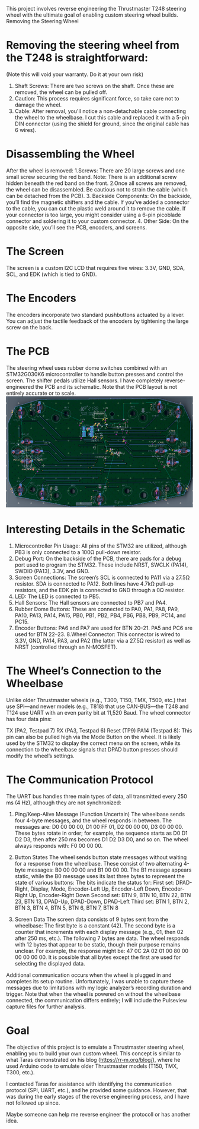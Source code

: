 This project involves reverse engineering the Thrustmaster T248 steering wheel with the ultimate goal of enabling custom steering wheel builds.
Removing the Steering Wheel

# Removing the steering wheel from the T248 is straightforward:
(Note this will void your warranty. Do it at your own risk)
   1. Shaft Screws: There are two screws on the shaft. Once these are removed, the wheel can be pulled off.
   2. Caution: This process requires significant force, so take care not to damage the wheel.
   3. Cable: After removal, you'll notice a non-detachable cable connecting the wheel to the wheelbase. I cut this cable and replaced it with a 5-pin DIN connector (using the    shield for ground, since the original cable has 6 wires).

# Disassembling the Wheel

After the wheel is removed:
    1.Screws: There are 20 large screws and one small screw securing the red band.
        Note: There is an additional screw hidden beneath the red band on the front.
    2.Once all screws are removed, the wheel can be disassembled. Be cautious not to strain the cable (which can be detached from the PCB).
    3. Backside Components: On the backside, you’ll find the magnetic shifters and the cable. If you’ve added a connector to the cable, you can cut the plastic weld around it to remove the cable. If your connector is too large, you might consider using a 6-pin picoblade connector and soldering it to your custom connector.
    4. Other Side: On the opposite side, you’ll see the PCB, encoders, and screens.

# The Screen
   The screen is a custom I2C LCD that requires five wires: 3.3V, GND, SDA, SCL, and EDK (which is tied to GND).

# The Encoders
   The encoders incorporate two standard pushbuttons actuated by a lever.
   You can adjust the tactile feedback of the encoders by tightening the large screw on the back.

# The PCB
   The steering wheel uses rubber dome switches combined with an STM32G030K6 microcontroller to handle button presses and control the screen.
   The shifter pedals utilize Hall sensors.
   I have completely reverse-engineered the PCB and its schematic. Note that the PCB layout is not entirely accurate or to scale.
![PCB](pictures/readme/Back_PCB_Design.png)

# Interesting Details in the Schematic
   1. Microcontroller Pin Usage: All pins of the STM32 are utilized, although PB3 is only connected to a 100Ω pull-down resistor.
   2.  Debug Port: On the backside of the PCB, there are pads for a debug port used to program the STM32. These include NRST, SWCLK (PA14), SWDIO (PA13), 3.3V, and GND.
   3.  Screen Connections:
        The screen’s SCL is connected to PA11 via a 27.5Ω resistor.
        SDA is connected to PA12.
        Both lines have 4.7kΩ pull-up resistors, and the EDK pin is connected to GND through a 0Ω resistor.
   4. LED: The LED is connected to PB5.
   5. Hall Sensors: The Hall sensors are connected to PB7 and PA4.
   6. Rubber Dome Buttons: These are connected to PA0, PA1, PA8, PA9, PA10, PA13, PA14, PA15, PB0, PB1, PB2, PB4, PB6, PB8, PB9, PC14, and PC15.
   7. Encoder Buttons:
        PA6 and PA7 are used for BTN 20–21.
        PA5 and PC6 are used for BTN 22–23.
   8.Wheel Connector: This connector is wired to 3.3V, GND, PA14, PA3, and PA2 (the latter via a 27.5Ω resistor) as well as NRST (controlled through an N-MOSFET).

# The Wheel’s Connection to the Wheelbase

Unlike older Thrustmaster wheels (e.g., T300, T150, TMX, T500, etc.) that use SPI—and newer models (e.g., T818) that use CAN-BUS—the T248 and T124 use UART with an even parity bit at 11,520 Baud. The wheel connector has four data pins:

   TX (PA2, Testpad 7)
   RX (PA3, Testpad 6)
   Reset (TP9)
   PA14 (Testpad 8): This pin can also be pulled high via the Mode Button on the wheel. It is likely used by the STM32 to display the correct menu on the screen, while its connection to the wheelbase signals that DPAD button presses should modify the wheel’s settings.

# The Communication Protocol

The UART bus handles three main types of data, all transmitted every 250 ms (4 Hz), although they are not synchronized:

   1. Ping/Keep-Alive Message (Function Uncertain)
        The wheelbase sends four 4-byte messages, and the wheel responds in between.
        The messages are:
        D0 00 00 00, D1 00 FF 01, D2 00 00 00, D3 00 00 00.
        These bytes rotate in order; for example, the sequence starts as D0 D1 D2 D3, then after 250 ms becomes D1 D2 D3 D0, and so on.
        The wheel always responds with:
        F0 00 00 00.

   2. Button States
        The wheel sends button state messages without waiting for a response from the wheelbase.
        These consist of two alternating 4-byte messages:
        B0 00 00 00 and B1 00 00 00.
        The B1 message appears static, while the B0 message uses its last three bytes to represent the state of various buttons:
            The bits indicate the status for:
                First set: DPAD-Right, Display, Mode, Encoder-Left Up, Encoder-Left Down, Encoder-Right Up, Encoder-Right Down
                Second set: BTN 9, BTN 10, BTN 22, BTN 23, BTN 13, DPAD-Up, DPAD-Down, DPAD-Left
                Third set: BTN 1, BTN 2, BTN 3, BTN 4, BTN 5, BTN 6, BTN 7, BTN 8

   3. Screen Data
        The screen data consists of 9 bytes sent from the wheelbase:
            The first byte is a constant (42).
            The second byte is a counter that increments with each display message (e.g., 01, then 02 after 250 ms, etc.).
            The following 7 bytes are data.
        The wheel responds with 12 bytes that appear to be static, though their purpose remains unclear. For example, the response might be:
        47 0C 2A 02 01 00 80 00 00 00 00 00.
        It is possible that all bytes except the first are used for selecting the displayed data.

Additional communication occurs when the wheel is plugged in and completes its setup routine. Unfortunately, I was unable to capture these messages due to limitations with my logic analyzer’s recording duration and trigger. Note that when the wheel is powered on without the wheelbase connected, the communication differs entirely; I will include the Pulseview capture files for further analysis.

# Goal

The objective of this project is to emulate a Thrustmaster steering wheel, enabling you to build your own custom wheel. This concept is similar to what Taras demonstrated on his blog (https://rr-m.org/blog/), where he used Arduino code to emulate older Thrustmaster models (T150, TMX, T300, etc.).

I contacted Taras for assistance with identifying the communication protocol (SPI, UART, etc.), and he provided some guidance. However, that was during the early stages of the reverse engineering process, and I have not followed up since.

Maybe someone can help me reverse engineer the protocoll or has another idea.
